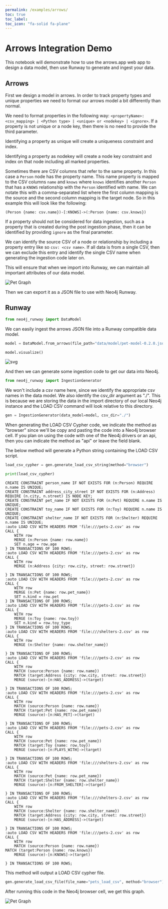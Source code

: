 ```yaml
---
permalink: /examples/arrows/
toc: true
toc_label: 
toc_icon: "fa-solid fa-plane"
---
```

# Arrows Integration Demo

This notebook will demonstrate how to use the arrows.app web app to design a data model, then use Runway to generate and ingest your data.

## Arrows

First we design a model in arrows. In order to track property types and unique properties we need to format our arrows model a bit differently than normal.

We need to format properties in the following way: `<propertyName>: <csv_mapping> | <Python type> | <unique> or <nodekey> | <ignore>`. If a property is not unique or a node key, then there is no need to provide the third parameter.

Identifying a property as unique will create a uniqueness constraint and index. 

Identifying a property as nodekey will create a node key constraint and index on that node including all marked properties.

Sometimes there are CSV columns that refer to the same property. In this case a `Person` node has the property name. This name property is mapped to the CSV columns `name` and `knows` where `knows` identifies another `Person` that has a `KNOWS` relationship with the `Person` identified with name. We can notate this with a comma-separated list where the first column mapping is the source and the second column mapping is the target node. So in this example this will look like the following:

```cypher
(Person {name: csv.name})-[:KNOWS]->(:Person {name: csv.knows})
```

If a property should not be considered for data ingestion, such as a property that is created during the post ingestion phase, then it can be identified by providing `ignore` as the final parameter. 

We can identify the source CSV of a node or relationship by including a property entry like so `csv: <csv name>`. If all data is from a single CSV, then we can exclude this entry and identify the single CSV name when generating the ingestion code later on.


This will ensure that when we import into Runway, we can maintain all important attributes of our data model.

![Pet Graph](images/runway-pet-data-model-0.2.0.png "Pet Graph")

Then we can export it as a JSON file to use with Neo4j Runway.

## Runway


```python
from neo4j_runway import DataModel
```

We can easily ingest the arrows JSON file into a Runway compatible data model.


```python
model = DataModel.from_arrows(file_path="data/model/pet-model-0.2.0.json")
```


```python
model.visualize()
```




    
![svg](output_10_0.svg)
    



And then we can generate some ingestion code to get our data into Neo4j.


```python
from neo4j_runway import IngestionGenerator
```

We won't include a csv name here, since we identify the appropriate csv names in the data model. We also identify the csv_dir argument as "./". This is because we are storing the data in the import directory of our local Neo4j instance and the LOAD CSV command will look relative to this directory.


```python
gen = IngestionGenerator(data_model=model, csv_dir="./")
```

When generating the LOAD CSV Cypher code, we indicate the method as "browser" since we'll be copy and pasting the code into a Neo4j browser cell. If you plan on using the code with one of the Neo4j drivers or an api, then you can indicate the method as "api" or leave the field blank.

The below method will generate a Python string containing the LOAD CSV script.


```python
load_csv_cypher = gen.generate_load_csv_string(method="browser")
```


```python
print(load_csv_cypher)
```

    CREATE CONSTRAINT person_name IF NOT EXISTS FOR (n:Person) REQUIRE n.name IS UNIQUE;
    CREATE CONSTRAINT address_city_street IF NOT EXISTS FOR (n:Address) REQUIRE (n.city, n.street) IS NODE KEY;
    CREATE CONSTRAINT pet_name IF NOT EXISTS FOR (n:Pet) REQUIRE n.name IS UNIQUE;
    CREATE CONSTRAINT toy_name IF NOT EXISTS FOR (n:Toy) REQUIRE n.name IS UNIQUE;
    CREATE CONSTRAINT shelter_name IF NOT EXISTS FOR (n:Shelter) REQUIRE n.name IS UNIQUE;
    :auto LOAD CSV WITH HEADERS FROM 'file:///pets-2.csv' as row
    CALL {
        WITH row
        MERGE (n:Person {name: row.name})
        SET n.age = row.age
    } IN TRANSACTIONS OF 100 ROWS;
    :auto LOAD CSV WITH HEADERS FROM 'file:///pets-2.csv' as row
    CALL {
        WITH row
        MERGE (n:Address {city: row.city, street: row.street})
        
    } IN TRANSACTIONS OF 100 ROWS;
    :auto LOAD CSV WITH HEADERS FROM 'file:///pets-2.csv' as row
    CALL {
        WITH row
        MERGE (n:Pet {name: row.pet_name})
        SET n.kind = row.pet
    } IN TRANSACTIONS OF 100 ROWS;
    :auto LOAD CSV WITH HEADERS FROM 'file:///pets-2.csv' as row
    CALL {
        WITH row
        MERGE (n:Toy {name: row.toy})
        SET n.kind = row.toy_type
    } IN TRANSACTIONS OF 100 ROWS;
    :auto LOAD CSV WITH HEADERS FROM 'file:///shelters-2.csv' as row
    CALL {
        WITH row
        MERGE (n:Shelter {name: row.shelter_name})
        
    } IN TRANSACTIONS OF 100 ROWS;
    :auto LOAD CSV WITH HEADERS FROM 'file:///pets-2.csv' as row
    CALL {
        WITH row
        MATCH (source:Person {name: row.name})
        MATCH (target:Address {city: row.city, street: row.street})
        MERGE (source)-[n:HAS_ADDRESS]->(target)
        
    } IN TRANSACTIONS OF 100 ROWS;
    :auto LOAD CSV WITH HEADERS FROM 'file:///pets-2.csv' as row
    CALL {
        WITH row
        MATCH (source:Person {name: row.name})
        MATCH (target:Pet {name: row.pet_name})
        MERGE (source)-[n:HAS_PET]->(target)
        
    } IN TRANSACTIONS OF 100 ROWS;
    :auto LOAD CSV WITH HEADERS FROM 'file:///pets-2.csv' as row
    CALL {
        WITH row
        MATCH (source:Pet {name: row.pet_name})
        MATCH (target:Toy {name: row.toy})
        MERGE (source)-[n:PLAYS_WITH]->(target)
        
    } IN TRANSACTIONS OF 100 ROWS;
    :auto LOAD CSV WITH HEADERS FROM 'file:///shelters-2.csv' as row
    CALL {
        WITH row
        MATCH (source:Pet {name: row.pet_name})
        MATCH (target:Shelter {name: row.shelter_name})
        MERGE (source)-[n:FROM_SHELTER]->(target)
        
    } IN TRANSACTIONS OF 100 ROWS;
    :auto LOAD CSV WITH HEADERS FROM 'file:///shelters-2.csv' as row
    CALL {
        WITH row
        MATCH (source:Shelter {name: row.shelter_name})
        MATCH (target:Address {city: row.city, street: row.street})
        MERGE (source)-[n:HAS_ADDRESS]->(target)
        
    } IN TRANSACTIONS OF 100 ROWS;
    :auto LOAD CSV WITH HEADERS FROM 'file:///pets-2.csv' as row
    CALL {
        WITH row
        MATCH (source:Person {name: row.name})
    MATCH (target:Person {name: row.knows})
        MERGE (source)-[n:KNOWS]->(target)
        
    } IN TRANSACTIONS OF 100 ROWS;
    


This method will output a LOAD CSV cypher file.


```python
gen.generate_load_csv_file(file_name="pets_load_csv", method="browser")
```

After running this code in the Neo4j browser cell, we get this graph.

![Pet Graph](images/runway-pet-graph-browser.png "Pet Graph")
